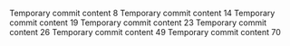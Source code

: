 Temporary commit content 8
Temporary commit content 14
Temporary commit content 19
Temporary commit content 23
Temporary commit content 26
Temporary commit content 49
Temporary commit content 70
